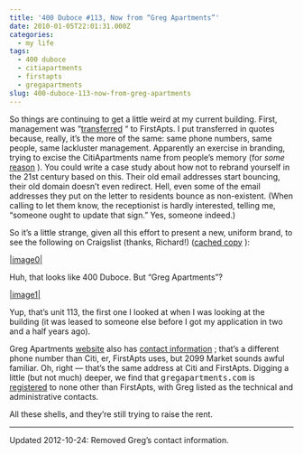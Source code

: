 ```yaml
---
title: '400 Duboce #113, Now from “Greg Apartments”'
date: 2010-01-05T22:01:31.000Z
categories:
  - my life
tags:
  - 400 duboce
  - citiapartments
  - firstapts
  - gregapartments
slug: 400-duboce-113-now-from-greg-apartments
---
```

So things are continuing to get a little weird at my current building. First, management was “[transferred][1] “ to FirstApts. I put transferred in quotes because, really, it’s the more of the same: same phone numbers, same people, same lackluster management. Apparently an exercise in branding, trying to excise the CitiApartments name from people’s memory (for _some_ [reason][2] ). You could write a case study about how not to rebrand yourself in the 21st century based on this. Their old email addresses start bouncing, their old domain doesn’t even redirect. Hell, even some of the email addresses they put on the letter to residents bounce as non-existent. (When calling to let them know, the receptionist is hardly interested, telling me, “someone ought to update that sign.” Yes, someone indeed.)

So it’s a little strange, given all this effort to present a new, uniform brand, to see the following on Craigslist (thanks, Richard!) ([cached copy][3] ):

[|image0|][4]

Huh, that looks like 400 Duboce. But “Greg Apartments”?

[|image1|][5]

Yup, that’s unit 113, the first one I looked at when I was looking at the building (it was leased to someone else before I got my application in two and a half years ago).

Greg Apartments [website][6]  also has [contact information][7] ; that’s a different phone number than Citi, er, FirstApts uses, but 2099 Market sounds awful familiar. Oh, right — that’s the same address at Citi and FirstApts. Digging a little (but not much) deeper, we find that <tt class="docutils literal">gregapartments.com</tt> is [registered][8]  to none other than FirstApts, with Greg listed as the technical and administrative contacts.

All these shells, and they’re still trying to raise the rent.

<hr class="docutils" />

Updated 2012-10-24: Removed Greg’s contact information.



 [1]: http://sfappeal.com/news/2009/10/citiapartments-is-now-first-apartments.php
 [2]: http://sfappeal.com/citiapartments.php
 [3]: http://www.webcitation.org/5mZMKFdN9
 [4]: /media/2010/01/greg-apts.jpg
 [5]: /media/2010/01/photos.jpg
 [6]: http://gregapartments.com/
 [7]: http://gregapartments.com/contact%20us.html
 [8]: http://who.godaddy.com/WhoIs.aspx?domain=gregapartments.com&prog_id=godaddy
